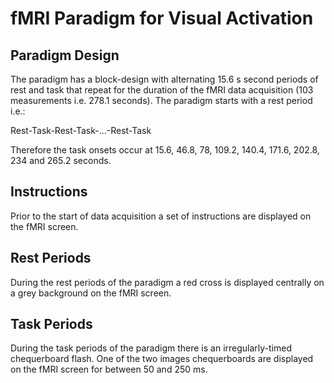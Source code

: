 # fMRI Paradigm for Visual Activation

## Paradigm Design
The paradigm has a block-design with alternating 15.6 s second periods of rest and task that repeat for the duration of the fMRI data acquisition (103 measurements i.e. 278.1 seconds). The paradigm starts with a rest period i.e.:

Rest-Task-Rest-Task-...-Rest-Task

Therefore the task onsets occur at 15.6, 46.8, 78, 109.2, 140.4, 171.6, 202.8, 234 and 265.2 seconds.

## Instructions
Prior to the start of data acquisition a set of instructions are displayed on the fMRI screen.

## Rest Periods
During the rest periods of the paradigm a red cross is displayed centrally on a grey background on the fMRI screen.

## Task Periods
During the task periods of the paradigm there is an irregularly-timed chequerboard flash. One of the two images chequerboards are displayed on the fMRI screen for between 50 and 250 ms.